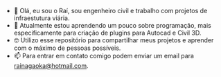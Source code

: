 - 👋 Olá, eu sou o Raí, sou engenheiro civil e trabalho com projetos de infraestutura viária.
- 🌱 Atualmente estou aprendendo um pouco sobre programação, mais especificamente para criação de plugins para Autocad e Civil 3D. 
- 🤓 Utilizo esse repositório para compartilhar meus projetos e aprender com o máximo de pessoas possíveis.
- 📫 Para entrar em contato comigo podem enviar um email para rainagaoka@hotmail.com.

<!---
rainagaoka/rainagaoka is a ✨ special ✨ repository because its `README.md` (this file) appears on your GitHub profile.
You can click the Preview link to take a look at your changes.
--->
